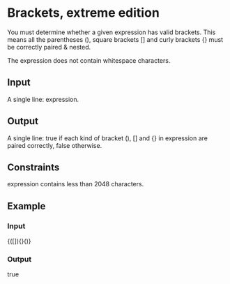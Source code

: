 # Brackets, extreme edition
You must determine whether a given expression has valid brackets. This means all the parentheses (), square brackets [] and curly brackets {} must be correctly paired & nested.

The expression does not contain whitespace characters.
## Input
A single line: expression.

## Output
A single line: true if each kind of bracket (), [] and {} in expression are paired correctly, false otherwise.

## Constraints
expression contains less than 2048 characters.

## Example
### Input
{([]){}()}

### Output
true